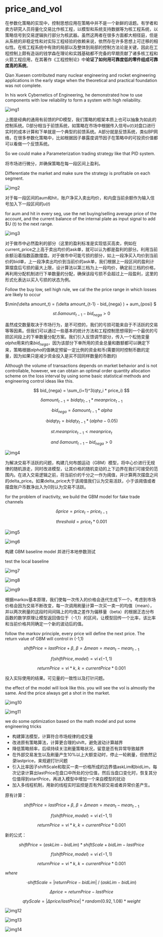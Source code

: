 # price_and_vol

在参数化策略的实现中，控制思想应用在策略中并不是一个新鲜的话题。有学者和卖方研究人员将量化交易比作核工程，以模型和系统支持数据等为核工程系统，以策略信号到交易逻辑执行部分为核武器。虽然这两者在很多方面都大相径庭，但是从系统的非稳定性和对实际工程经验的依赖来说，依然存在许多思想上可迁移的相似性。在核工程系统中有效的局部以及整体到局部的控制方法论是关键，因此在工程控制上颇有造诣的钱学森在理论和实践基础都不完备的早期贡献了诸多核工程和火箭工程应用，在其著作《工程控制论》中**论证了如何用可靠度低的零件组成可靠度高的系统**。

Qian Xuesen contributed many nuclear engineering and rocket engineering applications in the early stage when the theoretical and practical foundation was not complete. 

In his work Cybernetics of Engineering, he demonstrated how to use components with low reliability to form a system with high reliability.

![img1](img1.png)

上图是经典的通用有前馈的PID模型，我们策略的框架本质上也可以抽象为如此的控制系统。D部分相当于前馈系统，如策略在市场中根据传入信号$u(t)$对盘口进行实时的成本计算和下单就是一个典型的前馈系统。A部分就是反馈系统，类似BP网络，在很多参数化策略中，比如根据因子暴露度调节因子在策略中的可投资价值都可以看做一个反馈系统。

So we could make a Parameterization trading strategy like that PID system.

将市场进行微分，并确保策略在每一段区间上盈利。

Differentiate the market and make sure the strategy is profitable on each segment.

![img2](img2.png)

对于每一段区间的aum和hit，账户净买入卖出均价，和内盘当前余额作为输入信号加入下一段区间的$u(t)$

for aum and hit in every seg, use the net buying/selling average price of the account, and the current balance of the internal plate as input signal to add $U (t) to the next range.

![img3](img3.png)

对于做市中必然盈利的部分（这里的盈利标准是实现低买高卖，例如在current_price之上高于卖出均价的ask单，就可以认为都是盈利的部分。利用当前余额沿着指数函数摆盘。对于做市中可能亏损的部分，如上一段净买入均价到当前价的bid单，上一段净卖出均价到当前价的ask单，我们根据上一段区间的盈利计算摆盘后亏损的最大上限，设计算法以第三档为上一段均价，确定前三档的价格，再利用分配机制进行下单数量的分配，确保该段亏损不会超过上一段盈利，这里的形式化表达以买入亏损的状态为例。

Follow the buy low, sell high rule, we cal the the price range in which losses are likely to occur

$\min(\delta amount_t) = (\delta amount_{t-1} - bid_{nega} ) + aum_{posi} $

$$st. \delta amount_{t-1} - bid_{nega} > 0   $$

虽然成交数量取决于市场行为，是不可控的，我们的亏损可能来自于不活跃的交易等等因素。但我们可以通过一些基本的统计方法和工程控制思想得到一个最优的亏损区间段上的下单数量分配方案。我们引入反馈调节部分，传入一个松弛变量$alpha$用来约束$bid_{nega}$，因为该部分下单所用的资金总量和数额都可以确定下来，策略根据$alpha$的值确定预留一定比例的资金和币(需要同时控制币数的定量，因为如果只是减少资金投入是买不回同样数量的币数的)

Although the volume of transactions depends on market behavior and is not controllable, however, we can obtain an optimal order quantity allocation scheme on the loss interval by using some basic statistical methods and engineering control ideas like this.

$$ bid_{nega} = \sum_{i=1}^3(qty_i * price_i) $$

$$\delta amount_{t-1} = bidqty_{t-1} * meanprice_{t-1}$$

$$ ·bid_{nega} = \delta amount_{t-1} * alpha $$

$$ ·bidqty_{t} =  bidqty_{t-1} * (alpha - 0.05) $$

$$st. meanprice_{t-1} < meanprice_{t} $$

$$and\  \delta amount_{t-1} - bid_{nega} > 0$$

![img4](img4.png)

为解决交易不活跃的问题，构建几何布朗运动（GBM）模型，将中心价进行无规律的随机游走，同时改进模型，让其价格的随机变动的上下边界在我们可接受的范围内。在进入交易逻辑之前，将当前价的千分之一作为阈值，并计算两次摆盘之间的delta_price。如果delta_price大于该阈值我们认为交易活跃，小于该阈值或者摆盘账户币数净出入为0则认为交易不活跃。

for the problem of inactivity, we build the GBM model for fake trade channels

$$\delta price = price_t - price_{t-1}$$

$$threshold =  price_t * 0.001 $$

![img5](img5.png)

![img6](img6.png)

构建 GBM baseline model 并进行本地参数测试

test the local baseline

![img7](img7.png)

![img8](img8.png)

![img9](img9.png)

根据markov基本原理，我们使每一次传入的价格会迭代生成下一个。考虑到市场价格会因为交易不断改变，每一次调用刷量计算一次买一卖一的均值（mean），并以两次刷量的这段时间间隔上的均值之差作为偏移量（beta）的根据正态分布函数的数学原理让模型返回值位于（-1,1）的区间，让模型回传一个比率，该比率和当前价格共同确定一个新的波动后的值。

follow the markov principle, every price will define the next price. The return value of GBM will control in (-1,1)

$$shiftPrice = lastPrice + \beta ,\  \beta =  \Delta mean = mean_{t} - mean_{t-1}$$

$$ f(shiftPrice, model) = vi\ \epsilon (-1,1)$$

$$ returnPrice = vi * k , \ k = currentPrice * 0.001$$

投入实际使用的结果。可见量的一致性以及打针问题。

the effect of the model will look like this. you will see the vol is almostly the same. And the price always get a shot in the market.

![img10](img10.png)

![img11](img11.png)

we do some optimization based on the math model and put some engineering tricks

* 构建算法模型，计算符合市场规律的成交量
* 改进原有策略算法，计算更合理的shift，避免波动计算越界
* 降低策略频率，后续持续关注刷量策略状况，留意是否有异常导致越界
* 在外部交易发生以及刷量产生10%以上大额变动时，停止一轮刷量，但依然记录lastprice，来规避打针问题
* 引入比率因子shiftScale和取买一卖一价格所成的边界值askLim和bidLim，每次记录计算出lastPrice在盘口中所处的分位值，然后当盘口变化时，恢复其分位值得到startPrice，再进入模型中增加一个来自模型的扰动
* 加入多线程机制，用新的线程实时监控是否有外部交易或者异常价差产生。  

原有计算：

$$ shiftPrice = lastPrice + \beta ,\  \beta =  \Delta mean = mean_{t} - mean_{t-1} $$

$$ f(shiftPrice, model) = vi\ \epsilon (-1,1) $$

$$ returnPrice = vi * k , \ k = currentPrice * 0.001 $$

新的公式：

$$ shiftPrice = (askLim - bidLim) * shiftScale + 
bidLim - lastPrice $$

$$ f(shiftPrice, model) = vi\ \epsilon (-1,1) $$

$$ returnPrice = vi * k , \ k = currentPrice * 0.001 $$

$where$

$$ ·shiftScale = | returnPrice - bidLim | \ / \ (askLim - bidLim) $$ 

$$ \Delta price = returnPrice - lastPrice $$
   
$$ qtyScale = | \Delta price / lastPrice| * random(0.92, 1.08) * weight $$


![img12](img12.png)

![img13](img13.png)

![img14](img14.png)
